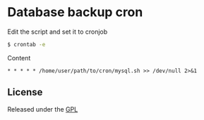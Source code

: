 # Database backup cron

Edit the script and set it to cronjob

```sh
$ crontab -e
```

Content

```
* * * * * /home/user/path/to/cron/mysql.sh >> /dev/null 2>&1
```

## License

Released under the [GPL](http://www.gnu.org/licenses/gpl.html)
